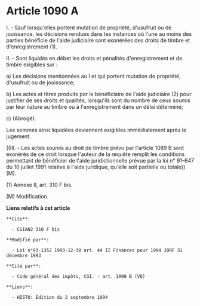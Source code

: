 # Article 1090 A

I. - Sauf lorsqu'elles portent mutation de propriété, d'usufruit ou de jouissance, les décisions rendues dans les instances
où l'une au moins des parties bénéficie de l'aide judiciaire sont exonérées des droits de timbre et d'enregistrement (1).

II. - Sont liquidés en débet les droits et pénalités d'enregistrement et de timbre exigibles sur :

a) Les décisions mentionnées au I et qui portent mutation de propriété, d'usufruit ou de jouissance;

b) Les actes et titres produits par le bénéficiaire de l'aide judiciaire (2) pour justifier de ses droits et qualités,
lorsqu'ils sont du nombre de ceux soumis par leur nature au timbre ou à l'enregistrement dans un délai déterminé;

c) (Abrogé).

Les sommes ainsi liquidées deviennent exigibles immédiatement après le jugement.

((III. - Les actes soumis au droit de timbre prévu par l'article 1089 B sont exonérés de ce droit lorsque l'auteur de la
requête remplit les conditions permettant de bénéficier de l'aide juridictionnelle prévue par la loi n° 91-647 du 10 juillet
1991 relative à l'aide juridique, qu'elle soit partielle ou totale)) (M).

(1) Annexe II, art. 310 F bis.

(M) Modification.

**Liens relatifs à cet article**

	**Cite**:

	  - CGIAN2 310 F bis

	**Modifié par**:

	  - Loi n°93-1352 1993-12-30 art. 44 II Finances pour 1994 JORF 31 décembre 1993

	**Cité par**:

	  - Code général des impôts, CGI. - art. 1090 B (VD)

	**Liens**:

	  - HISTO: Edition du 2 septembre 1994
